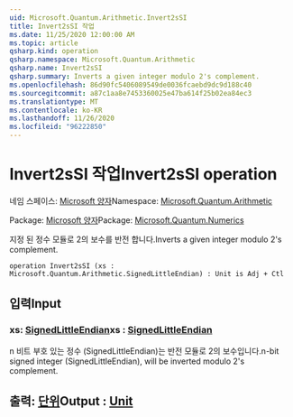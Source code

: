 ```yaml
---
uid: Microsoft.Quantum.Arithmetic.Invert2sSI
title: Invert2sSI 작업
ms.date: 11/25/2020 12:00:00 AM
ms.topic: article
qsharp.kind: operation
qsharp.namespace: Microsoft.Quantum.Arithmetic
qsharp.name: Invert2sSI
qsharp.summary: Inverts a given integer modulo 2's complement.
ms.openlocfilehash: 86d90fc5406089549de0036fcaebd9dc9d188c40
ms.sourcegitcommit: a87c1aa8e7453360025e47ba614f25b02ea84ec3
ms.translationtype: MT
ms.contentlocale: ko-KR
ms.lasthandoff: 11/26/2020
ms.locfileid: "96222850"
---
```

# <a name="invert2ssi-operation"></a><span data-ttu-id="b67d8-102">Invert2sSI 작업</span><span class="sxs-lookup"><span data-stu-id="b67d8-102">Invert2sSI operation</span></span>

<span data-ttu-id="b67d8-103">네임 스페이스: [Microsoft 양자](xref:Microsoft.Quantum.Arithmetic)</span><span class="sxs-lookup"><span data-stu-id="b67d8-103">Namespace: [Microsoft.Quantum.Arithmetic](xref:Microsoft.Quantum.Arithmetic)</span></span>

<span data-ttu-id="b67d8-104">Package: [Microsoft 양자](https://nuget.org/packages/Microsoft.Quantum.Numerics)</span><span class="sxs-lookup"><span data-stu-id="b67d8-104">Package: [Microsoft.Quantum.Numerics](https://nuget.org/packages/Microsoft.Quantum.Numerics)</span></span>


<span data-ttu-id="b67d8-105">지정 된 정수 모듈로 2의 보수를 반전 합니다.</span><span class="sxs-lookup"><span data-stu-id="b67d8-105">Inverts a given integer modulo 2's complement.</span></span>

```qsharp
operation Invert2sSI (xs : Microsoft.Quantum.Arithmetic.SignedLittleEndian) : Unit is Adj + Ctl
```


## <a name="input"></a><span data-ttu-id="b67d8-106">입력</span><span class="sxs-lookup"><span data-stu-id="b67d8-106">Input</span></span>

### <a name="xs--signedlittleendian"></a><span data-ttu-id="b67d8-107">xs: [SignedLittleEndian](xref:Microsoft.Quantum.Arithmetic.SignedLittleEndian)</span><span class="sxs-lookup"><span data-stu-id="b67d8-107">xs : [SignedLittleEndian](xref:Microsoft.Quantum.Arithmetic.SignedLittleEndian)</span></span>

<span data-ttu-id="b67d8-108">n 비트 부호 있는 정수 (SignedLittleEndian)는 반전 모듈로 2의 보수입니다.</span><span class="sxs-lookup"><span data-stu-id="b67d8-108">n-bit signed integer (SignedLittleEndian), will be inverted modulo 2's complement.</span></span>



## <a name="output--unit"></a><span data-ttu-id="b67d8-109">출력: [단위](xref:microsoft.quantum.lang-ref.unit)</span><span class="sxs-lookup"><span data-stu-id="b67d8-109">Output : [Unit](xref:microsoft.quantum.lang-ref.unit)</span></span>

